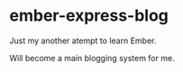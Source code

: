 # ember-express-blog

Just my another atempt to learn Ember.

Will become a main blogging system for me.
